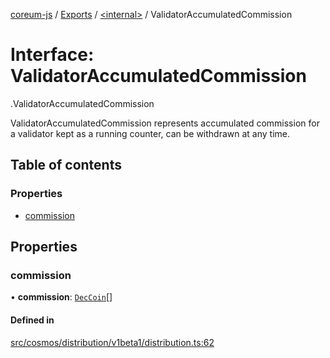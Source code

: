 [coreum-js](../README.md) / [Exports](../modules.md) / [<internal\>](../modules/internal_.md) / ValidatorAccumulatedCommission

# Interface: ValidatorAccumulatedCommission

[<internal>](../modules/internal_.md).ValidatorAccumulatedCommission

ValidatorAccumulatedCommission represents accumulated commission
for a validator kept as a running counter, can be withdrawn at any time.

## Table of contents

### Properties

- [commission](internal_.ValidatorAccumulatedCommission.md#commission)

## Properties

### commission

• **commission**: [`DecCoin`](../modules/internal_.md#deccoin)[]

#### Defined in

[src/cosmos/distribution/v1beta1/distribution.ts:62](https://github.com/PyramydLabs/coreum-js/blob/987bc3b/src/cosmos/distribution/v1beta1/distribution.ts#L62)
